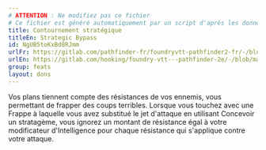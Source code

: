 ```yaml
---
# ATTENTION : Ne modifiez pas ce fichier
# Ce fichier est généré automatiquement par un script d'après les données du module Foundry VTT officiel et de sa traduction
title: Contournement stratégique
titleEn: Strategic Bypass
id: NgUB5toKxBd8RJmm
urlFr: https://gitlab.com/pathfinder-fr/foundryvtt-pathfinder2-fr/-/blob/master/data/feats/NgUB5toKxBd8RJmm.htm
urlEn: https://gitlab.com/hooking/foundry-vtt---pathfinder-2e/-/blob/master/packs/data/feats.db/strategic-bypass.json
group: feats
layout: dons
---
```

Vos plans tiennent compte des résistances de vos ennemis, vous permettant de frapper des coups terribles. Lorsque vous touchez avec une Frappe à laquelle vous avez substitué le jet d'attaque en utilisant <a class="entity-link" data-pack="pf2e.actionspf2e" data-id="m0f2B7G9eaaTmhFL" draggable="true">Concevoir un stratagème</a>, vous ignorez un montant de résistance égal à votre modificateur d'Intelligence pour chaque résistance qui s'applique contre votre attaque.


